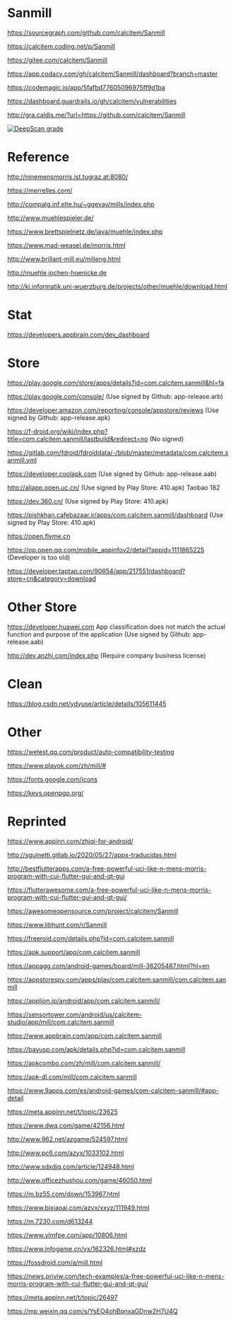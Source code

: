# Sanmill

https://sourcegraph.com/github.com/calcitem/Sanmill

https://calcitem.coding.net/p/Sanmill

https://gitee.com/calcitem/Sanmill

https://app.codacy.com/gh/calcitem/Sanmill/dashboard?branch=master

https://codemagic.io/app/5fafbd77605096975ff9d1ba

https://dashboard.guardrails.io/gh/calcitem/vulnerabilities

http://gra.caldis.me/?url=https://github.com/calcitem/Sanmill

[![DeepScan grade](https://deepscan.io/api/teams/12207/projects/15212/branches/300581/badge/grade.svg)](https://deepscan.io/dashboard#view=project&tid=12207&pid=15212&bid=300581)

# Reference

http://ninemensmorris.ist.tugraz.at:8080/

https://merrelles.com/

http://compalg.inf.elte.hu/~ggevay/mills/index.php

http://www.muehlespieler.de/

https://www.brettspielnetz.de/java/muehle/index.php

https://www.mad-weasel.de/morris.html

http://www.brillant-mill.eu/milleng.html

http://muehle.jochen-hoenicke.de

http://ki.informatik.uni-wuerzburg.de/projects/other/muehle/download.html

# Stat

https://developers.appbrain.com/dev_dashboard

# Store

https://play.google.com/store/apps/details?id=com.calcitem.sanmill&hl=fa

https://play.google.com/console/
(Use signed by Github: app-release.arb)

https://developer.amazon.com/reporting/console/appstore/reviews
(Use signed by Github: app-release.apk)

https://f-droid.org/wiki/index.php?title=com.calcitem.sanmill/lastbuild&redirect=no
(No signed)

https://gitlab.com/fdroid/fdroiddata/-/blob/master/metadata/com.calcitem.sanmill.yml

https://developer.coolapk.com
(Use signed by Github: app-release.aab)

http://aliapp.open.uc.cn/
(Use signed by Play Store: 410.apk)
Taobao 182

https://dev.360.cn/
(Use signed by Play Store: 410.apk)

https://pishkhan.cafebazaar.ir/apps/com.calcitem.sanmill/dashboard
(Use signed by Play Store: 410.apk)

https://open.flyme.cn

https://op.open.qq.com/mobile_appinfov2/detail?appid=1111865225
(Developer is too old)

https://developer.taptap.com/90654/app/217551/dashboard?store=cn&category=download

# Other Store

https://developer.huawei.com
App classification does not match the actual function and purpose of the application
(Use signed by Github: app-release.aab)

http://dev.anzhi.com/index.php
(Require company business license)

# Clean

https://blog.csdn.net/ydyuse/article/details/105611445

# Other

https://wetest.qq.com/product/auto-compatibility-testing

https://www.playok.com/zh/mill/#

https://fonts.google.com/icons

https://keys.openpgp.org/

# Reprinted

https://www.appinn.com/zhiqi-for-android/

http://sguinetti.gitlab.io/2020/05/27/apps-traducidas.html

http://bestflutterapps.com/a-free-powerful-uci-like-n-mens-morris-program-with-cui-flutter-gui-and-qt-gui

https://flutterawesome.com/a-free-powerful-uci-like-n-mens-morris-program-with-cui-flutter-gui-and-qt-gui/

https://awesomeopensource.com/project/calcitem/Sanmill

https://www.libhunt.com/r/Sanmill

https://freeroid.com/details.php?id=com.calcitem.sanmill

https://apk.support/app/com.calcitem.sanmill

https://appagg.com/android-games/board/mill-36205487.html?hl=en

https://appstorespy.com/apps/play/com.calcitem.sanmill/com.calcitem.sanmill

https://applion.jp/android/app/com.calcitem.sanmill/

https://sensortower.com/android/us/calcitem-studio/app/mill/com.calcitem.sanmill

https://www.appbrain.com/app/com.calcitem.sanmill

https://bayusp.com/apk/details.php?id=com.calcitem.sanmill

https://apkcombo.com/zh/mill/com.calcitem.sanmill/

https://apk-dl.com/mill/com.calcitem.sanmill

https://www.9apps.com/es/android-games/com-calcitem-sanmill/#app-detail

https://meta.appinn.net/t/topic/23625

https://www.dwq.com/game/42156.html

http://www.962.net/azgame/524597.html

http://www.pc6.com/azyx/1033102.html

http://www.sdxdjq.com/article/124948.html

http://www.officezhushou.com/game/46050.html

https://m.bz55.com/down/153967.html

https://www.bixiaoai.com/azyx/xxyz/111949.html

https://m.7230.com/d613244

https://www.ylmfpe.com/app/10806.html

https://www.infogame.cn/yx/162326.html#xzdz

https://fossdroid.com/a/mill.html

https://news.priviw.com/tech-examples/a-free-powerful-uci-like-n-mens-morris-program-with-cui-flutter-gui-and-qt-gui/

https://meta.appinn.net/t/topic/26497

https://mp.weixin.qq.com/s/YsEO4ohBqnxaGDnw2H7U4Q

